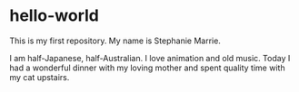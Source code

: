 # hello-world
This is my first repository. 
My name is Stephanie Marrie. 

I am half-Japanese, half-Australian. I love animation and old music. 
Today I had a wonderful dinner with my loving mother and spent quality time with my cat upstairs.  
